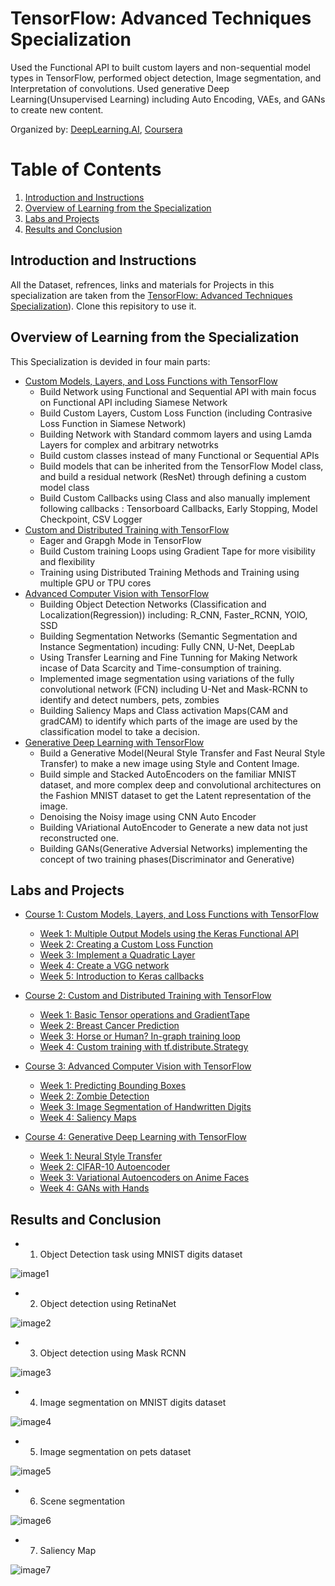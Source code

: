 # TensorFlow: Advanced Techniques Specialization

Used the Functional API to built custom layers and non-sequential model types in TensorFlow, performed object detection, Image segmentation, and Interpretation of convolutions. Used generative Deep Learning(Unsupervised Learning) including Auto Encoding, VAEs, and GANs to create new content.

Organized by: [DeepLearning.AI](https://www.deeplearning.ai/), [Coursera](https://coursera.org/)

# Table of Contents

1. [Introduction and Instructions](#my-first-title)
2. [Overview of Learning from the Specialization](#my-second-title)
3. [Labs and Projects](#my-third-title)
4. [Results and Conclusion](#my-fourth-title)
## Introduction and Instructions
All the Dataset, refrences, links and materials for Projects in this specialization are taken from the [TensorFlow: Advanced Techniques Specialization](https://www.coursera.org/specializations/tensorflow-advanced-techniques)). 
Clone this repisitory to use it. 

## Overview of Learning from the Specialization
This Specialization is devided in four main parts:
* [Custom Models, Layers, and Loss Functions with TensorFlow](https://www.coursera.org/learn/custom-models-layers-loss-functions-with-tensorflow?specialization=tensorflow-advanced-techniques)
  * Build Network using Functional and Sequential API with main focus on Functional API including Siamese Network 
  * Build Custom Layers, Custom Loss Function (including Contrasive Loss Function in Siamese Network)
  * Building Network with Standard commom layers and using Lamda Layers for complex and arbitrary netwotrks 
  * Build custom classes instead of many Functional or Sequential APIs
  * Build models that can be inherited from the TensorFlow Model class, and build a residual network (ResNet) through defining a custom model class
  * Build Custom Callbacks using Class and also manually implement following callbacks : Tensorboard Callbacks, Early Stopping, Model Checkpoint, CSV Logger 
* [Custom and Distributed Training with TensorFlow](https://www.coursera.org/learn/custom-distributed-training-with-tensorflow?specialization=tensorflow-advanced-techniques)
  * Eager and Grapgh Mode in TensorFlow
  * Build Custom training Loops using Gradient Tape for more visibility and flexibility
  * Training using Distributed Training Methods and Training using multiple GPU or TPU cores 
* [Advanced Computer Vision with TensorFlow](https://www.coursera.org/learn/advanced-computer-vision-with-tensorflow?specialization=tensorflow-advanced-techniques)
  * Building Object Detection Networks (Classification and Localization(Regression)) including: R_CNN, Faster_RCNN, YOlO, SSD
  * Building Segmentation Networks (Semantic Segmentation and Instance Segmentation) incuding:
  Fully CNN, U-Net, DeepLab
  * Using Transfer Learning and Fine Tunning for Making Network incase of Data Scarcity and Time-consumption of training. 
  * Implemented image segmentation using variations of the fully convolutional network (FCN) including U-Net and Mask-RCNN to identify and detect numbers, pets, zombies
  * Building Saliency Maps and Class activation Maps(CAM and gradCAM) to identify which parts of the image are used by the classification model to take a decision.    
* [Generative Deep Learning with TensorFlow](https://www.coursera.org/learn/generative-deep-learning-with-tensorflow?specialization=tensorflow-advanced-techniques)
  * Build  a Generative Model(Neural Style Transfer and Fast Neural Style Transfer) to make a new image using Style and Content Image. 
  * Build simple and Stacked AutoEncoders on the familiar MNIST dataset, and more complex deep and convolutional architectures on the Fashion MNIST dataset to get the Latent representation of the image.
  * Denoising the Noisy image using CNN Auto Encoder 
  * Building VAriational AutoEncoder to Generate a new data not just reconstructed one.
  * Building GANs(Generative Adversial Networks) implementing the concept of two training phases(Discriminator and Generative)



## Labs and Projects
* [Course 1: Custom Models, Layers, and Loss Functions with TensorFlow](https://github.com/GhodratRezaei/Coursera_TensorFlow_Advanced_Techniques_Specialization/tree/main/Course%201%20-%20Custom%20Models%2C%20Layers%2C%20and%20Loss%20Functions%20with%20TensorFlow)
   * [Week 1: Multiple Output Models using the Keras Functional API](https://github.com/GhodratRezaei/Coursera_TensorFlow_Advanced_Techniques_Specialization/tree/main/Course%201%20-%20Custom%20Models%2C%20Layers%2C%20and%20Loss%20Functions%20with%20TensorFlow/Week%201)
   * [Week 2: Creating a Custom Loss Function](https://github.com/GhodratRezaei/Coursera_TensorFlow_Advanced_Techniques_Specialization/tree/main/Course%201%20-%20Custom%20Models%2C%20Layers%2C%20and%20Loss%20Functions%20with%20TensorFlow/Week%202)
   * [Week 3: Implement a Quadratic Layer](https://github.com/GhodratRezaei/Coursera_TensorFlow_Advanced_Techniques_Specialization/tree/main/Course%201%20-%20Custom%20Models%2C%20Layers%2C%20and%20Loss%20Functions%20with%20TensorFlow/Week%203)
   * [Week 4: Create a VGG network](https://github.com/GhodratRezaei/Coursera_TensorFlow_Advanced_Techniques_Specialization/tree/main/Course%201%20-%20Custom%20Models%2C%20Layers%2C%20and%20Loss%20Functions%20with%20TensorFlow/Week%204)
   * [Week 5: Introduction to Keras callbacks](https://github.com/GhodratRezaei/Coursera_TensorFlow_Advanced_Techniques_Specialization/tree/main/Course%201%20-%20Custom%20Models%2C%20Layers%2C%20and%20Loss%20Functions%20with%20TensorFlow/Week%205)

* [Course 2: Custom and Distributed Training with TensorFlow](https://github.com/GhodratRezaei/Coursera_TensorFlow_Advanced_Techniques_Specialization/tree/main/Course%202%20-%20Custom%20and%20Distributed%20Training%20with%20TensorFlow)
   * [Week 1: Basic Tensor operations and GradientTape](https://github.com/GhodratRezaei/Coursera_TensorFlow_Advanced_Techniques_Specialization/tree/main/Course%202%20-%20Custom%20and%20Distributed%20Training%20with%20TensorFlow/Week%201)
   * [Week 2: Breast Cancer Prediction](https://github.com/GhodratRezaei/Coursera_TensorFlow_Advanced_Techniques_Specialization/tree/main/Course%202%20-%20Custom%20and%20Distributed%20Training%20with%20TensorFlow/week%202)
   * [Week 3: Horse or Human? In-graph training loop](https://github.com/GhodratRezaei/Coursera_TensorFlow_Advanced_Techniques_Specialization/tree/main/Course%202%20-%20Custom%20and%20Distributed%20Training%20with%20TensorFlow/Week%203)
   * [Week 4: Custom training with tf.distribute.Strategy](https://github.com/GhodratRezaei/Coursera_TensorFlow_Advanced_Techniques_Specialization/tree/main/Course%202%20-%20Custom%20and%20Distributed%20Training%20with%20TensorFlow/week%204)
* [Course 3: Advanced Computer Vision with TensorFlow](https://github.com/GhodratRezaei/Coursera_TensorFlow_Advanced_Techniques_Specialization/tree/main/Course%203%20-%20Advanced%20Computer%20Vision%20with%20TensorFlow)
   * [Week 1: Predicting Bounding Boxes](https://github.com/GhodratRezaei/Coursera_TensorFlow_Advanced_Techniques_Specialization/tree/main/Course%203%20-%20Advanced%20Computer%20Vision%20with%20TensorFlow/Week%201)
   * [Week 2: Zombie Detection](https://github.com/GhodratRezaei/Coursera_TensorFlow_Advanced_Techniques_Specialization/tree/main/Course%203%20-%20Advanced%20Computer%20Vision%20with%20TensorFlow/Week2)
   * [Week 3: Image Segmentation of Handwritten Digits](https://github.com/GhodratRezaei/Coursera_TensorFlow_Advanced_Techniques_Specialization/tree/main/Course%203%20-%20Advanced%20Computer%20Vision%20with%20TensorFlow/Week3)
   * [Week 4: Saliency Maps](https://github.com/GhodratRezaei/Coursera_TensorFlow_Advanced_Techniques_Specialization/tree/main/Course%203%20-%20Advanced%20Computer%20Vision%20with%20TensorFlow/Week4)
* [Course 4: Generative Deep Learning with TensorFlow](https://github.com/GhodratRezaei/Coursera_TensorFlow_Advanced_Techniques_Specialization/tree/main/Course%204%20-%20Generative%20Deep%20Learning%20with%20TensorFlow)
   * [Week 1: Neural Style Transfer](https://github.com/GhodratRezaei/Coursera_TensorFlow_Advanced_Techniques_Specialization/tree/main/Course%204%20-%20Generative%20Deep%20Learning%20with%20TensorFlow/Week1)
   * [Week 2: CIFAR-10 Autoencoder](https://github.com/GhodratRezaei/Coursera_TensorFlow_Advanced_Techniques_Specialization/tree/main/Course%204%20-%20Generative%20Deep%20Learning%20with%20TensorFlow/Week2)
   * [Week 3: Variational Autoencoders on Anime Faces](https://github.com/GhodratRezaei/Coursera_TensorFlow_Advanced_Techniques_Specialization/tree/main/Course%204%20-%20Generative%20Deep%20Learning%20with%20TensorFlow/Week3)
   * [Week 4: GANs with Hands](https://github.com/GhodratRezaei/Coursera_TensorFlow_Advanced_Techniques_Specialization/tree/main/Course%204%20-%20Generative%20Deep%20Learning%20with%20TensorFlow/Week4)



## Results and Conclusion
* 1. Object Detection task using MNIST digits dataset 

![image1](https://user-images.githubusercontent.com/75788150/173193074-bbf05133-c7d3-418b-b714-329baffb4cf4.jpg)

* 2. Object detection using RetinaNet

![image2](https://user-images.githubusercontent.com/75788150/173193189-0d2ee0c3-aa10-4c03-8529-9fa419ec8e9e.jpg)


* 3. Object detection using Mask RCNN

![image3](https://user-images.githubusercontent.com/75788150/173193269-9795d199-8ada-4cd7-9356-a5c4813d5f27.jpg)


* 4. Image segmentation on MNIST digits dataset

![image4](https://user-images.githubusercontent.com/75788150/173193305-fc2a3a1e-ad0d-4b00-a0be-81a7d19c67fc.jpg)

* 5. Image segmentation on pets dataset

![image5](https://user-images.githubusercontent.com/75788150/173193322-3503f63a-9955-4dad-9b16-07ceb50f8049.jpg)


* 6. Scene segmentation

![image6](https://user-images.githubusercontent.com/75788150/173193355-097ee340-2446-4bd9-ac47-5fb07cbe0c51.jpg)


* 7. Saliency Map

![image7](https://user-images.githubusercontent.com/75788150/173193392-68f56b55-2547-4049-b1c0-99fc2fcacaae.jpg)

